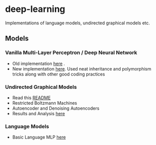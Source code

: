 # deep-learning
Implementations of language models, undirected graphical models etc.

## Models
### Vanilla Multi-Layer Perceptron / Deep Neural Network
  - Old implementation [here](https://github.com/akashram1/deep-learning/tree/master/1_vanilla_mlp/mlp_1_0) .
  - New implementation [here](https://github.com/akashram1/deep-learning/tree/master/1_vanilla_mlp/mlp_2_0). Used neat inheritance and polymorphism tricks along with other good coding practices
### Undirected Graphical Models
  - Read this [README](https://github.com/akashram1/deep-learning/tree/master/2_undirected_graphical_models/README.md)
  - Restricted Boltzmann Machines 
  - Autoencoder and Denoising Autoencoders
  - Results and Analysis [here](https://github.com/akashram1/deep-learning/blob/master/2_undirected_graphical_models/undirected_graphical_models.ipynb) 

### Language Models
  - Basic Language MLP [here](https://github.com/akashram1/deep-learning/tree/master/3_language_models/project/mlp.py) 
